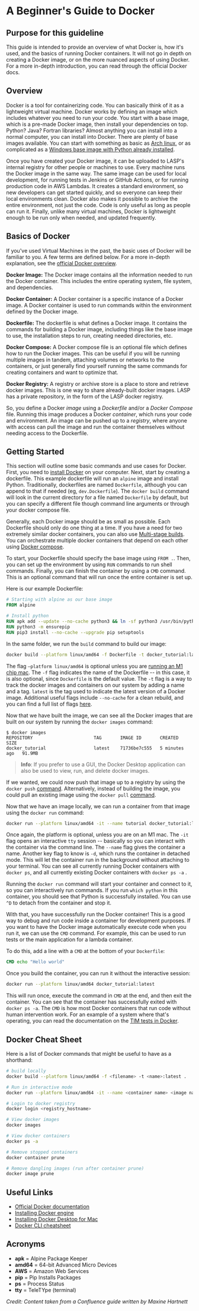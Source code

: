 # A Beginner's Guide to Docker

## Purpose for this guideline

This guide is intended to provide an overview of what Docker is, how it's used, and the basics of running Docker
containers. It will not go in depth on creating a Docker image, or on the more nuanced aspects of using Docker. For a
more in-depth introduction, you can read through the official Docker docs.

## Overview

Docker is a tool for containerizing code. You can basically think of it as a lightweight virtual machine. Docker works
by defining an image which includes whatever you need to run your code. You start with a base image, which is a pre-made
Docker image, then install your dependencies on top. Python? Java? Fortran libraries? Almost anything you can install
into a normal computer, you can install into Docker. There are plenty of base images available. You can start with
something as basic as [Arch linux](https://hub.docker.com/_/archlinux), or as complicated as a
[Windows base image with Python already installed](https://hub.docker.com/r/microsoft/windows-cssc-python).

Once you have created your Docker image, it can be uploaded to LASP's internal registry for other people or machines to
use. Every machine runs the Docker image in the same way. The same image can be used for local development, for running
tests in Jenkins or GitHub Actions, or for running production code in AWS Lambdas. It creates a standard environment, so
new developers can get started quickly, and so everyone can keep their local environments clean. Docker also makes it
possible to archive the entire environment, not just the code. Code is only useful as long as people can run it.
Finally, unlike many virtual machines, Docker is lightweight enough to be run only when needed, and updated frequently.

## Basics of Docker

If you've used Virtual Machines in the past, the basic uses of Docker will be familiar to you. A few terms are defined
below. For a more in-depth explanation, see the [official Docker overview](https://docs.docker.com/get-started/).

**Docker Image:** The Docker image contains all the information needed to run the Docker container. This includes the
entire operating system, file system, and dependencies.

**Docker Container:** A Docker container is a specific instance of a Docker image. A Docker container is used to run
commands within the environment defined by the Docker image.

**Dockerfile:** The dockerfile is what defines a Docker image. It contains the commands for building a Docker image,
including things like the base image to use, the installation steps to run, creating needed directories, etc.

**Docker Compose:** A Docker compose file is an optional file which defines how to run the Docker images. This can be
useful if you will be running multiple images in tandem, attaching volumes or networks to the containers, or just
generally find yourself running the same commands for creating containers and want to optimize that.

**Docker Registry:** A registry or archive store is a place to store and retrieve docker images. This is one way to
share already-built docker images. LASP has a private repository, in the form of the LASP docker registry.

So, you define a Docker *image* using a *Dockerfile* and/or a *Docker Compose* file. Running this image produces a
Docker *container*, which runs your code and environment. An image can be pushed up to a *registry*, where anyone with
access can pull the image and run the container themselves without needing access to the Dockerfile.

## Getting Started

This section will outline some basic commands and use cases for Docker. First, you need to
[install Docker](https://docs.docker.com/get-started/get-docker/) on your computer. Next, start by creating a
dockerfile. This example dockerfile will run an `alpine` image and install Python. Traditionally, dockerfiles are named
`Dockerfile`, although you can append to that if needed (eg, `dev.Dockerfile`). The `docker build` command will look in
the current directory for a file named `Dockerfile` by default, but you can specify a different file though command line
arguments or through your docker compose file.

Generally, each Docker image should be as small as possible. Each Dockerfile should only do one thing at a time. If you
have a need for two extremely similar docker containers, you can also use [Multi-stage builds](multi_stage_builds). You
can orchestrate multiple docker containers that depend on each other using
[Docker compose](docker_compose_examples).

To start, your Dockerfile should specify the base image using `FROM .`. Then, you can set up the environment by using
`RUN` commands to run shell commands. Finally, you can finish the container by using a `CMD` command. This is an
optional command that will run once the entire container is set up.

Here is our example Dockerfile:

```dockerfile
# Starting with alpine as our base image
FROM alpine

# Install python
RUN apk add --update --no-cache python3 && ln -sf python3 /usr/bin/python
RUN python3 -m ensurepip
RUN pip3 install --no-cache --upgrade pip setuptools
```

In the same folder, we run the `build` command to build our image:

```bash
docker build --platform linux/amd64 -f Dockerfile -t docker_tutorial:latest .
```

The flag `–platform linux/amd64` is optional unless you are [running an M1 chip mac](running_docker_with_m1). The `-f`
flag indicates the name of the Dockerfile -- in this case, it is also optional, since `Dockerfile` is the default value.
The `-t` flag is a way to track the docker images and containers on our system by adding a name and a tag. `latest` is
the tag used to indicate the latest version of a Docker image. Additional useful flags include `--no-cache` for a clean
rebuild, and you can find a full list of flags [here](https://docs.docker.com/reference/cli/docker/buildx/build/).

Now that we have built the image, we can see all the Docker images that are built on our system by running the
`docker images` command:

```plaintext
$ docker images
REPOSITORY                       TAG       IMAGE ID       CREATED         SIZE
docker_tutorial                  latest    71736be7c555   5 minutes ago   91.9MB
```

> **Info**: If you prefer to use a GUI, the Docker Desktop application can also be used to view, run, and delete docker
> images.

If we wanted, we could now push that image up to a registry by using the `docker push`
[command](https://docs.docker.com/reference/cli/docker/image/push/). Alternatively, instead of building the image, you
could pull an existing image using the `docker pull` [command](https://docs.docker.com/reference/cli/docker/image/pull/).

Now that we have an image locally, we can run a container from that image using the `docker run` command:

```bash
docker run --platform linux/amd64 -it --name tutorial docker_tutorial:latest
```

Once again, the platform is optional, unless you are on an M1 mac. The `-it` flag opens an interactive `tty` session --
basically so you can interact with the container via the command line. The ``--name`` flag gives the container a name.
Another key flag to know is `-d`, which runs the container in detached mode. This will let the container run in the
background without attaching to your terminal. You can see all currently running Docker containers with `docker ps`, and
all currently existing Docker containers with `docker ps -a` .

Running the `docker run` command will start your container and connect to it, so you can interactively run commands. If
you run `which python` in this container, you should see that Python is successfully installed. You can use `^D` to
detach from the container and stop it.

With that, you have successfully run the Docker container! This is a good way to debug and run code inside a container
for development purposes. If you want to have the Docker image automatically execute code when you run it, we can use
the `CMD` command. For example, this can be used to run tests or the main application for a lambda container.

To do this, add a line with a `CMD` at the bottom of your `Dockerfile`:

```dockerfile
CMD echo "Hello world"
```

Once you build the container, you can run it without the interactive session:

```bash
docker run --platform linux/amd64 docker_tutorial:latest
```

This will run once, execute the command in `CMD` at the end, and then exit the container. You can see that the container
has successfully exited with `docker ps -a`. The `CMD` is how most Docker containers that run code without human
intervention work. For an example of a system where that's operating, you can read the documentation on the [TIM tests
in Docker](https://confluence.lasp.colorado.edu/display/DS/Containerize+TIM+Processing+-+Base+Image).

## Docker Cheat Sheet

Here is a list of Docker commands that might be useful to have as a shorthand:

```bash
# build locally
docker build --platform linux/amd64 -f <filename> -t <name>:latest .

# Run in interactive mode
docker run --platform linux/amd64 -it --name <container name> <image name>:latest

# Login to docker registry
docker login <registry_hostname>

# View docker images
docker images

# View docker containers
docker ps -a

# Remove stopped containers
docker container prune

# Remove dangling images (run after container prune)
docker image prune
```

## Useful Links

* [Official Docker documentation](https://docs.docker.com/)
* [Installing Docker engine](https://docs.docker.com/engine/install/)
* [Installing Docker Desktop for Mac](https://docs.docker.com/desktop/install/mac-install/)
* [Docker CLI cheatsheet](https://docs.docker.com/get-started/docker_cheatsheet.pdf)

## Acronyms

* **apk** = Alpine Package Keeper
* **amd64** = 64-bit Advanced Micro Devices
* **AWS** = Amazon Web Services
* **pip** = Pip Installs Packages
* **ps** = Process Status
* **tty** = TeleTYpe (terminal)

*Credit: Content taken from a Confluence guide written by Maxine Hartnett*
